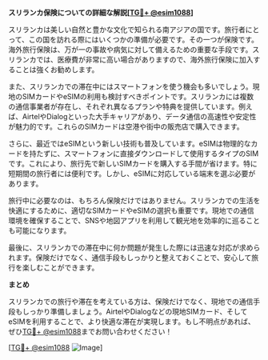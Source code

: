 **スリランカ保険についての詳細な解説[[TG💪+ @esim1088](https://t.me/s/esim1088)]**

スリランカは美しい自然と豊かな文化で知られる南アジアの国です。旅行者にとって、この国を訪れる際にはいくつかの準備が必要です。その一つが保険です。海外旅行保険は、万が一の事故や病気に対して備えるための重要な手段です。スリランカでは、医療費が非常に高い場合がありますので、海外旅行保険に加入することは強くお勧めします。

また、スリランカでの滞在中にはスマートフォンを使う機会も多いでしょう。現地のSIMカードやeSIMの利用も検討すべきポイントです。スリランカには複数の通信事業者が存在し、それぞれ異なるプランや特典を提供しています。例えば、AirtelやDialogといった大手キャリアがあり、データ通信の高速性や安定性が魅力的です。これらのSIMカードは空港や街中の販売店で購入できます。

さらに、最近ではeSIMという新しい技術も普及しています。eSIMは物理的なカードを持たずに、スマートフォンに直接ダウンロードして使用するタイプのSIMです。これにより、旅行先で新しいSIMカードを購入する手間が省けます。特に短期間の旅行者には便利です。しかし、eSIMに対応している端末を選ぶ必要があります。

旅行中に必要なのは、もちろん保険だけではありません。スリランカでの生活を快適にするために、適切なSIMカードやeSIMの選択も重要です。現地での通信環境を確保することで、SNSや地図アプリを利用して観光地を効率的に巡ることも可能になります。

最後に、スリランカでの滞在中に何か問題が発生した際には迅速な対応が求められます。保険だけでなく、通信手段もしっかりと整えておくことで、安心して旅行を楽しむことができます。

**まとめ**

スリランカでの旅行や滞在を考えている方は、保険だけでなく、現地での通信手段もしっかり準備しましょう。AirtelやDialogなどの現地SIMカード、そしてeSIMを利用することで、より快適な滞在が実現します。もし不明点があれば、ぜひ[TG💪+ @esim1088](https://t.me/s/esim1088)までお問い合わせください！

[[TG💪+ @esim1088](https://t.me/s/esim1088) ![Image](https://i.postimg.cc/Y0z9fWf4/image.png)]